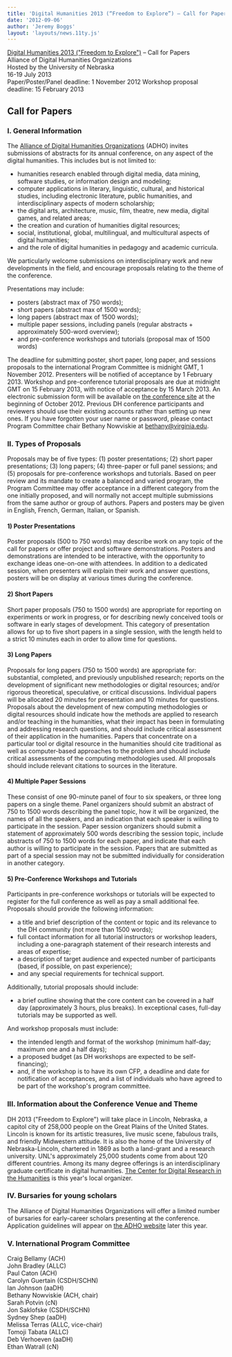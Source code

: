 ```yaml
---
title: 'Digital Humanities 2013 (“Freedom to Explore”) – Call for Papers'
date: '2012-09-06'
author: 'Jeremy Boggs'
layout: 'layouts/news.11ty.js'
---
```

[Digital Humanities 2013 ("Freedom to Explore")](http://dh2013.unl.edu/) – Call for Papers  
Alliance of Digital Humanities Organizations  
Hosted by the University of Nebraska  
16-19 July 2013  
Paper/Poster/Panel deadline: 1 November 2012
Workshop proposal deadline: 15 February 2013

## Call for Papers

### I. General Information

The [Alliance of Digital Humanities Organizations](http://digitalhumanities.org/) (ADHO) invites submissions of abstracts for its annual conference, on any aspect of the digital humanities. This includes but is not limited to:

- humanities research enabled through digital media, data mining, software studies, or information design and modeling;
- computer applications in literary, linguistic, cultural, and historical studies, including electronic literature, public humanities, and interdisciplinary aspects of modern scholarship;
- the digital arts, architecture, music, film, theatre, new media, digital games, and related areas;
- the creation and curation of humanities digital resources;
- social, institutional, global, multilingual, and multicultural aspects of digital humanities;
- and the role of digital humanities in pedagogy and academic curricula.

We particularly welcome submissions on interdisciplinary work and new developments in the field, and encourage proposals relating to the theme of the conference.

Presentations may include:

- posters (abstract max of 750 words);
- short papers (abstract max of 1500 words);
- long papers (abstract max of 1500 words);
- multiple paper sessions, including panels (regular abstracts + approximately 500-word overview);
- and pre-conference workshops and tutorials (proposal max of 1500 words)

The deadline for submitting poster, short paper, long paper, and sessions proposals to the international Program Committee is midnight GMT, 1 November 2012. Presenters will be notified of acceptance by 1 February 2013. Workshop and pre-conference tutorial proposals are due at midnight GMT on 15 February 2013, with notice of acceptance by 15 March 2013. An electronic submission form will be available on [the conference site](http://dh2013.unl.edu/) at the beginning of October 2012. Previous DH conference participants and reviewers should use their existing accounts rather than setting up new ones. If you have forgotten your user name or password, please contact Program Committee chair Bethany Nowviskie at [bethany@virginia.edu](mailto:bethany@virginia.edu).

### II. Types of Proposals

Proposals may be of five types: (1) poster presentations; (2) short paper presentations; (3) long papers; (4) three-paper or full panel sessions; and (5) proposals for pre-conference workshops and tutorials. Based on peer review and its mandate to create a balanced and varied program, the Program Committee may offer acceptance in a different category from the one initially proposed, and will normally not accept multiple submissions from the same author or group of authors. Papers and posters may be given in English, French, German, Italian, or Spanish.

#### 1) Poster Presentations

Poster proposals (500 to 750 words) may describe work on any topic of the call for papers or offer project and software demonstrations. Posters and demonstrations are intended to be interactive, with the opportunity to exchange ideas one-on-one with attendees. In addition to a dedicated session, when presenters will explain their work and answer questions, posters will be on display at various times during the conference.

#### 2) Short Papers

Short paper proposals (750 to 1500 words) are appropriate for reporting on experiments or work in progress, or for describing newly conceived tools or software in early stages of development. This category of presentation allows for up to five short papers in a single session, with the length held to a strict 10 minutes each in order to allow time for questions.

#### 3) Long Papers

Proposals for long papers (750 to 1500 words) are appropriate for: substantial, completed, and previously unpublished research; reports on the development of significant new methodologies or digital resources; and/or rigorous theoretical, speculative, or critical discussions. Individual papers will be allocated 20 minutes for presentation and 10 minutes for questions. Proposals about the development of new computing methodologies or digital resources should indicate how the methods are applied to research and/or teaching in the humanities, what their impact has been in formulating and addressing research questions, and should include critical assessment of their application in the humanities. Papers that concentrate on a particular tool or digital resource in the humanities should cite traditional as well as computer-based approaches to the problem and should include critical assessments of the computing methodologies used. All proposals should include relevant citations to sources in the literature.

#### 4) Multiple Paper Sessions

These consist of one 90-minute panel of four to six speakers, or three long papers on a single theme. Panel organizers should submit an abstract of 750 to 1500 words describing the panel topic, how it will be organized, the names of all the speakers, and an indication that each speaker is willing to participate in the session. Paper session organizers should submit a statement of approximately 500 words describing the session topic, include abstracts of 750 to 1500 words for each paper, and indicate that each author is willing to participate in the session. Papers that are submitted as part of a special session may not be submitted individually for consideration in another category.

#### 5) Pre-Conference Workshops and Tutorials

Participants in pre-conference workshops or tutorials will be expected to register for the full conference as well as pay a small additional fee. Proposals should provide the following information:

- a title and brief description of the content or topic and its relevance to the DH community (not more than 1500 words);
- full contact information for all tutorial instructors or workshop leaders, including a one-paragraph statement of their research interests and areas of expertise;
- a description of target audience and expected number of participants (based, if possible, on past experience);
- and any special requirements for technical support.

Additionally, tutorial proposals should include:

- a brief outline showing that the core content can be covered in a half day (approximately 3 hours, plus breaks). In exceptional cases, full-day tutorials may be supported as well.

And workshop proposals must include:

- the intended length and format of the workshop (minimum half-day; maximum one and a half days);
- a proposed budget (as DH workshops are expected to be self-financing);
- and, if the workshop is to have its own CFP, a deadline and date for notification of acceptances, and a list of individuals who have agreed to be part of the workshop's program committee.

### III. Information about the Conference Venue and Theme

DH 2013 ("Freedom to Explore") will take place in Lincoln, Nebraska, a capitol city of 258,000 people on the Great Plains of the United States. Lincoln is known for its artistic treasures, live music scene, fabulous trails, and friendly Midwestern attitude. It is also the home of the University of Nebraska-Lincoln, chartered in 1869 as both a land-grant and a research university. UNL's approximately 25,000 students come from about 120 different countries. Among its many degree offerings is an interdisciplinary graduate certificate in digital humanities. [The Center for Digital Research in the Humanities](http://cdrh.unl.edu) is this year's local organizer.

### IV. Bursaries for young scholars

The Alliance of Digital Humanities Organizations will offer a limited number of bursaries for early-career scholars presenting at the conference. Application guidelines will appear on [the ADHO website](http://www.digitalhumanities.org) later this year.

### V. International Program Committee

Craig Bellamy (ACH)  
John Bradley (ALLC)  
Paul Caton (ACH)  
Carolyn Guertain (CSDH/SCHN)  
Ian Johnson (aaDH)  
Bethany Nowviskie (ACH, chair)  
Sarah Potvin (cN)  
Jon Saklofske (CSDH/SCHN)  
Sydney Shep (aaDH)  
Melissa Terras (ALLC, vice-chair)  
Tomoji Tabata (ALLC)  
Deb Verhoeven (aaDH)  
Ethan Watrall (cN)
